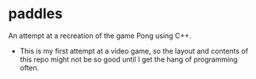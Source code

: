 # paddles
An attempt at a recreation of the game Pong using C++.

* This is my first attempt at a video game, so the layout and contents of this repo might not be so good until I get the hang of programming often.
